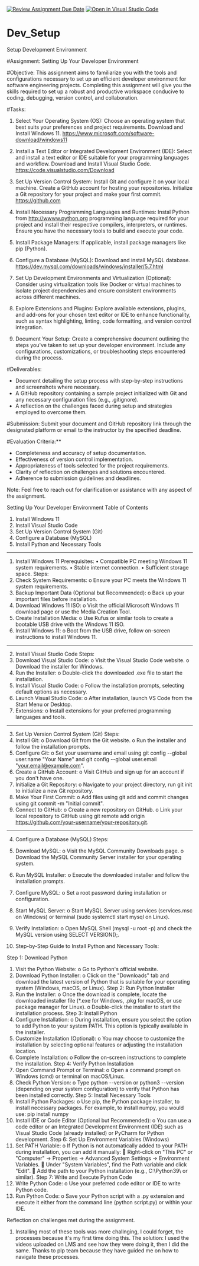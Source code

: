 [![Review Assignment Due Date](https://classroom.github.com/assets/deadline-readme-button-22041afd0340ce965d47ae6ef1cefeee28c7c493a6346c4f15d667ab976d596c.svg)](https://classroom.github.com/a/vbnbTt5m)
[![Open in Visual Studio Code](https://classroom.github.com/assets/open-in-vscode-2e0aaae1b6195c2367325f4f02e2d04e9abb55f0b24a779b69b11b9e10269abc.svg)](https://classroom.github.com/online_ide?assignment_repo_id=15316163&assignment_repo_type=AssignmentRepo)
# Dev_Setup
Setup Development Environment

#Assignment: Setting Up Your Developer Environment

#Objective:
This assignment aims to familiarize you with the tools and configurations necessary to set up an efficient developer environment for software engineering projects. Completing this assignment will give you the skills required to set up a robust and productive workspace conducive to coding, debugging, version control, and collaboration.

#Tasks:

1. Select Your Operating System (OS):
   Choose an operating system that best suits your preferences and project requirements. Download and Install Windows 11. https://www.microsoft.com/software-download/windows11

2. Install a Text Editor or Integrated Development Environment (IDE):
   Select and install a text editor or IDE suitable for your programming languages and workflow. Download and Install Visual Studio Code. https://code.visualstudio.com/Download
3. Set Up Version Control System:
   Install Git and configure it on your local machine. Create a GitHub account for hosting your repositories. Initialize a Git repository for your project and make your first commit. https://github.com

4. Install Necessary Programming Languages and Runtimes:
  Instal Python from http://wwww.python.org programming language required for your project and install their respective compilers, interpreters, or runtimes. Ensure you have the necessary tools to build and execute your code.

5. Install Package Managers:
   If applicable, install package managers like pip (Python).

6. Configure a Database (MySQL):
   Download and install MySQL database. https://dev.mysql.com/downloads/windows/installer/5.7.html

7. Set Up Development Environments and Virtualization (Optional):
   Consider using virtualization tools like Docker or virtual machines to isolate project dependencies and ensure consistent environments across different machines.

8. Explore Extensions and Plugins:
   Explore available extensions, plugins, and add-ons for your chosen text editor or IDE to enhance functionality, such as syntax highlighting, linting, code formatting, and version control integration.

9. Document Your Setup:
    Create a comprehensive document outlining the steps you've taken to set up your developer environment. Include any configurations, customizations, or troubleshooting steps encountered during the process. 

#Deliverables:
- Document detailing the setup process with step-by-step instructions and screenshots where necessary.
- A GitHub repository containing a sample project initialized with Git and any necessary configuration files (e.g., .gitignore).
- A reflection on the challenges faced during setup and strategies employed to overcome them.

#Submission:
Submit your document and GitHub repository link through the designated platform or email to the instructor by the specified deadline.

#Evaluation Criteria:**
- Completeness and accuracy of setup documentation.
- Effectiveness of version control implementation.
- Appropriateness of tools selected for the project requirements.
- Clarity of reflection on challenges and solutions encountered.
- Adherence to submission guidelines and deadlines.

Note: Feel free to reach out for clarification or assistance with any aspect of the assignment.

Setting Up Your Developer Environment
Table of Contents
1.	Install Windows 11
2.	Install Visual Studio Code
3.	Set Up Version Control System (Git)
4.	Configure a Database (MySQL)
5. Install Python and Necessary Tools
________________________________________
1. Install Windows 11
Prerequisites:
•	Compatible PC meeting Windows 11 system requirements.
•	Stable internet connection.
•	Sufficient storage space.
Steps:
1.	Check System Requirements:
o	Ensure your PC meets the Windows 11 system requirements.
2.	Backup Important Data (Optional but Recommended):
o	Back up your important files before installation.
3.	Download Windows 11 ISO:
o	Visit the official Microsoft Windows 11 download page or use the Media Creation Tool.
4.	Create Installation Media:
o	Use Rufus or similar tools to create a bootable USB drive with the Windows 11 ISO.
5.	Install Windows 11:
o	Boot from the USB drive, follow on-screen instructions to install Windows 11.
________________________________________
2. Install Visual Studio Code
Steps:
1.	Download Visual Studio Code:
o	Visit the Visual Studio Code website.
o	Download the installer for Windows.
2.	Run the Installer:
o	Double-click the downloaded .exe file to start the installation.
3.	Install Visual Studio Code:
o	Follow the installation prompts, selecting default options as necessary.
4.	Launch Visual Studio Code:
o	After installation, launch VS Code from the Start Menu or Desktop.
5.	Extensions:
o	Install extensions for your preferred programming languages and tools.
________________________________________
3. Set Up Version Control System (Git)
Steps:
1.	Install Git:
o	Download Git from the Git website.
o	Run the installer and follow the installation prompts.
2.	Configure Git:
o	Set your username and email using git config --global user.name "Your Name" and git config --global user.email "your.email@example.com".
3.	Create a GitHub Account:
o	Visit GitHub and sign up for an account if you don't have one.
4.	Initialize a Git Repository:
o	Navigate to your project directory, run git init to initialize a new Git repository.
5.	Make Your First Commit:
o	Add files using git add and commit changes using git commit -m "Initial commit".
6.	Connect to GitHub:
o	Create a new repository on GitHub.
o	Link your local repository to GitHub using git remote add origin https://github.com/your-username/your-repository.git.
________________________________________
4. Configure a Database (MySQL)
Steps:
1.	Download MySQL:
o	Visit the MySQL Community Downloads page.
o	Download the MySQL Community Server installer for your operating system.
2.	Run MySQL Installer:
o	Execute the downloaded installer and follow the installation prompts.
3.	Configure MySQL:
o	Set a root password during installation or configuration.
4.	Start MySQL Server:
o	Start MySQL Server using services (services.msc on Windows) or terminal (sudo systemctl start mysql on Linux).
5.	Verify Installation:
o	Open MySQL Shell (mysql -u root -p) and check the MySQL version using SELECT VERSION();.


5. Step-by-Step Guide to Install Python and Necessary Tools:

Step 1: Download Python
1.	Visit the Python Website:
o	Go to Python's official website.
2.	Download Python Installer:
o	Click on the "Downloads" tab and download the latest version of Python that is suitable for your operating system (Windows, macOS, or Linux).
Step 2: Run Python Installer
1.	Run the Installer:
o	Once the download is complete, locate the downloaded installer file (*.exe for Windows, .pkg for macOS, or use package manager for Linux).
o	Double-click the installer to start the installation process.
Step 3: Install Python
1.	Configure Installation:
o	During installation, ensure you select the option to add Python to your system PATH. This option is typically available in the installer.
2.	Customize Installation (Optional):
o	You may choose to customize the installation by selecting optional features or adjusting the installation location.
3.	Complete Installation:
o	Follow the on-screen instructions to complete the installation.
Step 4: Verify Python Installation
1.	Open Command Prompt or Terminal:
o	Open a command prompt on Windows (cmd) or terminal on macOS/Linux.
2.	Check Python Version:
o	Type python --version or python3 --version (depending on your system configuration) to verify that Python has been installed correctly.
Step 5: Install Necessary Tools
1.	Install Python Packages:
o	Use pip, the Python package installer, to install necessary packages. For example, to install numpy, you would use:
pip install numpy
2.	Install IDE or Code Editor (Optional but Recommended):
o	You can use a code editor or an Integrated Development Environment (IDE) such as Visual Studio Code (already installed) or PyCharm for Python development.
Step 6: Set Up Environment Variables (Windows)
1.	Set PATH Variable:
o	If Python is not automatically added to your PATH during installation, you can add it manually:
	Right-click on "This PC" or "Computer" → Properties → Advanced System Settings → Environment Variables.
	Under "System Variables", find the Path variable and click "Edit".
	Add the path to your Python installation (e.g., C:\Python39\ or similar).
Step 7: Write and Execute Python Code
1.	Write Python Code:
o	Use your preferred code editor or IDE to write Python code.
2.	Run Python Code:
o	Save your Python script with a .py extension and execute it either from the command line (python script.py) or within your IDE.



Reflection on challenges met during the assignment.
1. Installing most of these tools was more challnging, I could forget, the processes because it's my first time doing this.
The solution: I used the videos uploaded on LMS and see how they were doing it, then I did the same.
Thanks to plp team because they have guided me on how to navigate these processes.